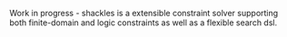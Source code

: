 Work in progress - shackles is a extensible constraint solver supporting both finite-domain and logic constraints as well as a flexible search dsl.
